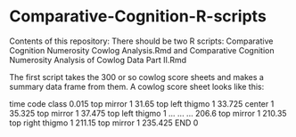 # Comparative-Cognition-R-scripts

Contents of this repository:
There should be two R scripts:
Comparative Cognition Numerosity Cowlog Analysis.Rmd and 
Comparative Cognition Numerosity Analysis of Cowlog Data Part II.Rmd

The first script takes the 300 or so cowlog score sheets and makes a summary data frame from them. 
A cowlog score sheet looks like this:

time	code	class
0.015	 top mirror	1
31.65	 top left thigmo	1
33.725	 center	1
35.325	 top mirror	1
37.475	 top left thigmo	1
...
...
...
206.6	 top mirror	1
210.35	 top right thigmo	1
211.15	 top mirror	1
235.425	END	0

